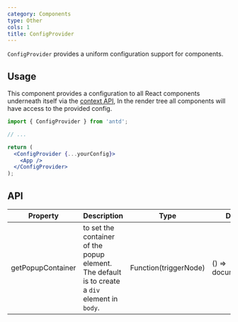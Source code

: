 ```yaml
---
category: Components
type: Other
cols: 1
title: ConfigProvider
---
```


`ConfigProvider` provides a uniform configuration support for components.

## Usage

This component provides a configuration to all React components underneath itself via the [context API](https://facebook.github.io/react/docs/context.html), In the render tree all components will have access to the provided config.

```jsx
import { ConfigProvider } from 'antd';

// ...

return (
  <ConfigProvider {...yourConfig}>
    <App />
  </ConfigProvider>
);
```

## API

| Property | Description | Type | Default |
| -------- | ----------- | ---- | ------- |
| getPopupContainer | to set the container of the popup element. The default is to create a `div` element in `body`. | Function(triggerNode) | () => document.body |
